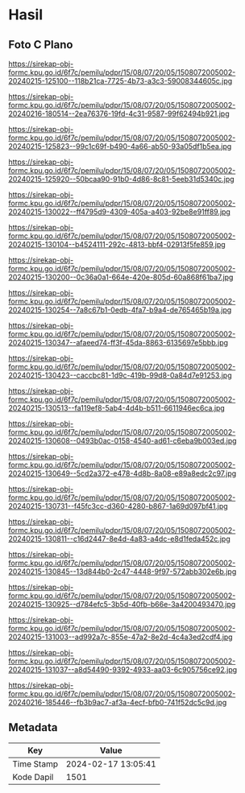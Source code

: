 # Hasil

## Foto C Plano

https://sirekap-obj-formc.kpu.go.id/6f7c/pemilu/pdpr/15/08/07/20/05/1508072005002-20240215-125100--118b21ca-7725-4b73-a3c3-59008344605c.jpg

https://sirekap-obj-formc.kpu.go.id/6f7c/pemilu/pdpr/15/08/07/20/05/1508072005002-20240216-180514--2ea76376-19fd-4c31-9587-99f62494b921.jpg

https://sirekap-obj-formc.kpu.go.id/6f7c/pemilu/pdpr/15/08/07/20/05/1508072005002-20240215-125823--99c1c69f-b490-4a66-ab50-93a05df1b5ea.jpg

https://sirekap-obj-formc.kpu.go.id/6f7c/pemilu/pdpr/15/08/07/20/05/1508072005002-20240215-125920--50bcaa90-91b0-4d86-8c81-5eeb31d5340c.jpg

https://sirekap-obj-formc.kpu.go.id/6f7c/pemilu/pdpr/15/08/07/20/05/1508072005002-20240215-130022--ff4795d9-4309-405a-a403-92be8e91ff89.jpg

https://sirekap-obj-formc.kpu.go.id/6f7c/pemilu/pdpr/15/08/07/20/05/1508072005002-20240215-130104--b4524111-292c-4813-bbf4-02913f5fe859.jpg

https://sirekap-obj-formc.kpu.go.id/6f7c/pemilu/pdpr/15/08/07/20/05/1508072005002-20240215-130200--0c36a0a1-664e-420e-805d-60a868f61ba7.jpg

https://sirekap-obj-formc.kpu.go.id/6f7c/pemilu/pdpr/15/08/07/20/05/1508072005002-20240215-130254--7a8c67b1-0edb-4fa7-b9a4-de765465b19a.jpg

https://sirekap-obj-formc.kpu.go.id/6f7c/pemilu/pdpr/15/08/07/20/05/1508072005002-20240215-130347--afaeed74-ff3f-45da-8863-6135697e5bbb.jpg

https://sirekap-obj-formc.kpu.go.id/6f7c/pemilu/pdpr/15/08/07/20/05/1508072005002-20240215-130423--caccbc81-1d9c-419b-99d8-0a84d7e91253.jpg

https://sirekap-obj-formc.kpu.go.id/6f7c/pemilu/pdpr/15/08/07/20/05/1508072005002-20240215-130513--fa119ef8-5ab4-4d4b-b511-6611946ec6ca.jpg

https://sirekap-obj-formc.kpu.go.id/6f7c/pemilu/pdpr/15/08/07/20/05/1508072005002-20240215-130608--0493b0ac-0158-4540-ad61-c6eba9b003ed.jpg

https://sirekap-obj-formc.kpu.go.id/6f7c/pemilu/pdpr/15/08/07/20/05/1508072005002-20240215-130649--5cd2a372-e478-4d8b-8a08-e89a8edc2c97.jpg

https://sirekap-obj-formc.kpu.go.id/6f7c/pemilu/pdpr/15/08/07/20/05/1508072005002-20240215-130731--f45fc3cc-d360-4280-b867-1a69d097bf41.jpg

https://sirekap-obj-formc.kpu.go.id/6f7c/pemilu/pdpr/15/08/07/20/05/1508072005002-20240215-130811--c16d2447-8e4d-4a83-a4dc-e8d1feda452c.jpg

https://sirekap-obj-formc.kpu.go.id/6f7c/pemilu/pdpr/15/08/07/20/05/1508072005002-20240215-130845--13d844b0-2c47-4448-9f97-572abb302e6b.jpg

https://sirekap-obj-formc.kpu.go.id/6f7c/pemilu/pdpr/15/08/07/20/05/1508072005002-20240215-130925--d784efc5-3b5d-40fb-b66e-3a4200493470.jpg

https://sirekap-obj-formc.kpu.go.id/6f7c/pemilu/pdpr/15/08/07/20/05/1508072005002-20240215-131003--ad992a7c-855e-47a2-8e2d-4c4a3ed2cdf4.jpg

https://sirekap-obj-formc.kpu.go.id/6f7c/pemilu/pdpr/15/08/07/20/05/1508072005002-20240215-131037--a8d54490-9392-4933-aa03-6c905756ce92.jpg

https://sirekap-obj-formc.kpu.go.id/6f7c/pemilu/pdpr/15/08/07/20/05/1508072005002-20240216-185446--fb3b9ac7-af3a-4ecf-bfb0-741f52dc5c9d.jpg


## Metadata

| Key        | Value               |
| ---------- | ------------------- |
| Time Stamp | 2024-02-17 13:05:41 |
| Kode Dapil | 1501                |



